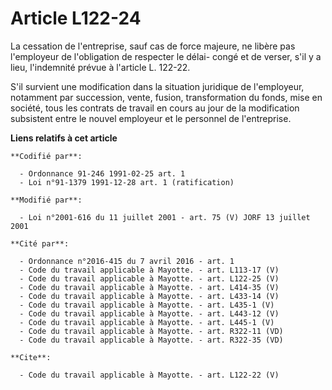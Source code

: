 # Article L122-24

La cessation de l'entreprise, sauf cas de force majeure, ne libère pas l'employeur de l'obligation de respecter le délai-
congé et de verser, s'il y a lieu, l'indemnité prévue à l'article L. 122-22. 

S'il survient une modification dans la situation juridique de l'employeur, notamment par succession, vente, fusion,
transformation du fonds, mise en société, tous les contrats de travail en cours au jour de la modification subsistent entre
le nouvel employeur et le personnel de l'entreprise.

**Liens relatifs à cet article**

	**Codifié par**:

	  - Ordonnance 91-246 1991-02-25 art. 1
	  - Loi n°91-1379 1991-12-28 art. 1 (ratification)

	**Modifié par**:

	  - Loi n°2001-616 du 11 juillet 2001 - art. 75 (V) JORF 13 juillet 2001

	**Cité par**:

	  - Ordonnance n°2016-415 du 7 avril 2016 - art. 1
	  - Code du travail applicable à Mayotte. - art. L113-17 (V)
	  - Code du travail applicable à Mayotte. - art. L122-25 (V)
	  - Code du travail applicable à Mayotte. - art. L414-35 (V)
	  - Code du travail applicable à Mayotte. - art. L433-14 (V)
	  - Code du travail applicable à Mayotte. - art. L435-1 (V)
	  - Code du travail applicable à Mayotte. - art. L443-12 (V)
	  - Code du travail applicable à Mayotte. - art. L445-1 (V)
	  - Code du travail applicable à Mayotte. - art. R322-11 (VD)
	  - Code du travail applicable à Mayotte. - art. R322-35 (VD)

	**Cite**:

	  - Code du travail applicable à Mayotte. - art. L122-22 (V)
